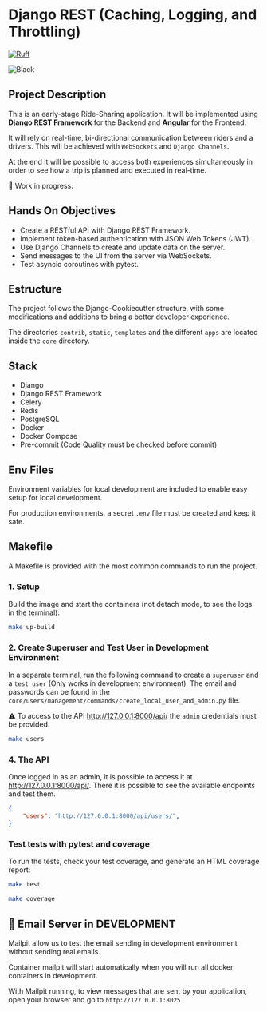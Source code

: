 # Django REST (Caching, Logging, and Throttling)

[![Ruff](https://img.shields.io/endpoint?url=https://raw.githubusercontent.com/astral-sh/ruff/main/assets/badge/v2.json)](https://github.com/astral-sh/ruff)

![Black](https://img.shields.io/badge/code%20style-black-000000.svg)

## Project Description

This is an early-stage Ride-Sharing application. It will be implemented using **Django REST Framework** for the Backend and **Angular** for the Frontend.

It will rely on real-time, bi-directional communication between riders and a drivers. This will be achieved with `WebSockets` and `Django Channels`.

At the end it will be possible to access both experiences simultaneously in order to see how a trip is planned and executed in real-time.

🚧 Work in progress.

## Hands On Objectives

- Create a RESTful API with Django REST Framework.
- Implement token-based authentication with JSON Web Tokens (JWT).
- Use Django Channels to create and update data on the server.
- Send messages to the UI from the server via WebSockets.
- Test asyncio coroutines with pytest.

## Estructure

The project follows the Django-Cookiecutter structure, with some modifications and additions to bring a better developer experience.

The directories `contrib`, `static`, `templates` and the different `apps` are located inside the `core` directory.

## Stack

- Django
- Django REST Framework
- Celery
- Redis
- PostgreSQL
- Docker
- Docker Compose
- Pre-commit (Code Quality must be checked before commit)

## Env Files

Environment variables for local development are included to enable easy setup for local development.

For production environments, a secret `.env` file must be created and keep it safe.

## Makefile

A Makefile is provided with the most common commands to run the project.

### 1. Setup

Build the image and start the containers (not detach mode, to see the logs in the terminal):

```bash
make up-build
```

### 2. Create Superuser and Test User in Development Environment

In a separate terminal, run the following command to create a `superuser` and a `test user` (Only works in development environment). The email and passwords can be found in the `core/users/management/commands/create_local_user_and_admin.py` file.

⚠️ To access to the API <http://127.0.0.1:8000/api/> the `admin` credentials must be provided.

```bash
make users
```

### 4. The API

Once logged in as an admin, it is possible to access it at <http://127.0.0.1:8000/api/>.
There it is possible to see the available endpoints and test them.

```json
{
    "users": "http://127.0.0.1:8000/api/users/",
}
```

### Test tests with pytest and coverage

To run the tests, check your test coverage, and generate an HTML coverage report:

```bash
make test
```

```bash
make coverage
```

## 📧 Email Server in DEVELOPMENT

Mailpit allow us to test the email sending in development environment without sending real emails.

Container mailpit will start automatically when you will run all docker containers in development.

With Mailpit running, to view messages that are sent by your application, open your browser and go to `http://127.0.0.1:8025`
